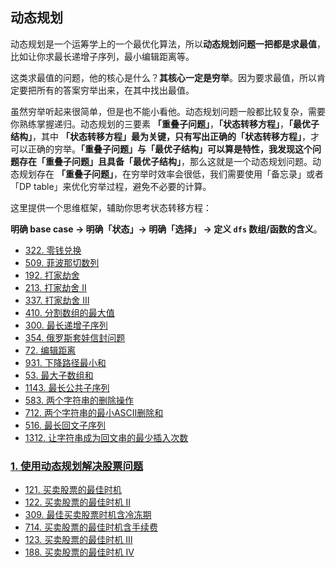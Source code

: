 ## 动态规划

动态规划是一个运筹学上的一个最优化算法，所以**动态规划问题一把都是求最值**，比如让你求最长递增子序列，最小编辑距离等。

这类求最值的问题，他的核心是什么？**其核心一定是穷举**。因为要求最值，所以肯定要把所有的答案穷举出来，在其中找出最值。

虽然穷举听起来很简单，但是也不能小看他。动态规划问题一般都比较复杂，需要你熟练掌握递归。动态规划的三要素 **「重叠子问题」**，**「状态转移方程」**，**「最优子结构」**，其中 **「状态转移方程」**最为关键，只有写出正确的**「状态转移方程」**，才可以正确的穷举。**「重叠子问题」**与**「最优子结构」**可以算是特性，我发现这个问题存在**「重叠子问题」**且具备**「最优子结构」**，那么这就是一个动态规划问题。动态规划存在 **「重叠子问题」**，在穷举时效率会很低，我们需要使用「备忘录」或者「DP table」来优化穷举过程，避免不必要的计算。

这里提供一个思维框架，辅助你思考状态转移方程：

**明确 base case -> 明确「状态」-> 明确「选择」 -> 定义 `dfs` 数组/函数的含义**。

- [322. 零钱兑换](https://github.com/gooohlan/leetcode/blob/master/DP/322.go)
- [509. 菲波那切数列](https://github.com/gooohlan/leetcode/blob/master/DP/509.go)
- [192. 打家劫舍](https://github.com/gooohlan/leetcode/blob/master/DP/198.go)
- [213. 打家劫舍 II](https://github.com/gooohlan/leetcode/blob/master/DP/213.go)
- [337. 打家劫舍 III](https://github.com/gooohlan/leetcode/blob/master/DP/337.go)
- [410. 分割数组的最大值](https://github.com/gooohlan/leetcode/blob/master/DP/410.go)
- [300. 最长递增子序列](https://github.com/gooohlan/leetcode/blob/master/DP/300.go)
- [354. 俄罗斯套娃信封问题](https://github.com/gooohlan/leetcode/blob/master/DP/354.go)
- [72. 编辑距离](https://github.com/gooohlan/leetcode/blob/master/DP/72.go)
- [931. 下降路径最小和](https://github.com/gooohlan/leetcode/blob/master/DP/931.go)
- [53. 最大子数组和](https://github.com/gooohlan/leetcode/blob/master/DP/53.go)
- [1143. 最长公共子序列](https://github.com/gooohlan/leetcode/blob/master/DP/1143.go)
- [583. 两个字符串的删除操作](https://github.com/gooohlan/leetcode/blob/master/DP/583.go)
- [712. 两个字符串的最小ASCII删除和](https://github.com/gooohlan/leetcode/blob/master/DP/712.go)
- [516. 最长回文子序列](https://github.com/gooohlan/leetcode/blob/master/DP/516.go)
- [1312. 让字符串成为回文串的最少插入次数](https://github.com/gooohlan/leetcode/blob/master/DP/1312.go)

### [1. 使用动态规划解决股票问题](https://github.com/gooohlan/leetcode/tree/master/DP/Stock)

- [121. 买卖股票的最佳时机](https://github.com/gooohlan/leetcode/blob/master/DP/Stock/121.go)
- [122. 买卖股票的最佳时机 II](https://github.com/gooohlan/leetcode/blob/master/DP/Stock/122.go)
- [309. 最佳买卖股票时机含冷冻期](https://github.com/gooohlan/leetcode/blob/master/DP/Stock/309.go)
- [714. 买卖股票的最佳时机含手续费](https://github.com/gooohlan/leetcode/blob/master/DP/Stock/714.go)
- [123. 买卖股票的最佳时机 III](https://github.com/gooohlan/leetcode/blob/master/DP/Stock/123.go)
- [188. 买卖股票的最佳时机 IV](https://github.com/gooohlan/leetcode/blob/master/DP/Stock/188.go)